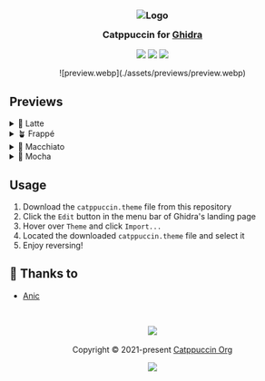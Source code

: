 <h3 align="center">
	<img src="https://raw.githubusercontent.com/catppuccin/catppuccin/main/assets/logos/exports/1544x1544_circle.png" width="100" alt="Logo"/><br/>
	<img src="https://raw.githubusercontent.com/catppuccin/catppuccin/main/assets/misc/transparent.png" height="30" width="0px"/>
	Catppuccin for <a href="https://ghidra-sre.org/">Ghidra</a>
	<img src="https://raw.githubusercontent.com/catppuccin/catppuccin/main/assets/misc/transparent.png" height="30" width="0px"/>
</h3>

<p align="center">
	<a href="https://github.com/AnicJov/ghidra/stargazers"><img src="https://img.shields.io/github/stars/AnicJov/ghidra?colorA=363a4f&colorB=b7bdf8&style=for-the-badge"></a>
	<a href="https://github.com/AnicJov/ghidra/issues"><img src="https://img.shields.io/github/issues/AnicJov/ghidra?colorA=363a4f&colorB=f5a97f&style=for-the-badge"></a>
	<a href="https://github.com/AnicJov/ghidra/contributors"><img src="https://img.shields.io/github/contributors/AnicJov/ghidra?colorA=363a4f&colorB=a6da95&style=for-the-badge"></a>
</p>

<p align="center">
![preview.webp](./assets/previews/preview.webp)
</p>

## Previews

<details>
<summary>🌻 Latte</summary>
Coming soon
</details>
<details>
<summary>🪴 Frappé</summary>
Coming soon
</details>
<details>
<summary>🌺 Macchiato</summary>
Coming soon
</details>
<details>
<summary>🌿 Mocha</summary>
![mocha.webp](./assets/previews/mocha.webp)
</details>

## Usage

1. Download the `catppuccin.theme` file from this repository
2. Click the `Edit` button in the menu bar of Ghidra's landing page
3. Hover over `Theme` and click `Import...`
4. Located the downloaded `catppuccin.theme` file and select it
5. Enjoy reversing!

## 💝 Thanks to

- [Anic](https://github.com/AnicJov)

&nbsp;

<p align="center">
	<img src="https://raw.githubusercontent.com/catppuccin/catppuccin/main/assets/footers/gray0_ctp_on_line.svg?sanitize=true" />
</p>

<p align="center">
	Copyright &copy; 2021-present <a href="https://github.com/catppuccin" target="_blank">Catppuccin Org</a>
</p>

<p align="center">
	<a href="https://github.com/catppuccin/catppuccin/blob/main/LICENSE"><img src="https://img.shields.io/static/v1.svg?style=for-the-badge&label=License&message=MIT&logoColor=d9e0ee&colorA=363a4f&colorB=b7bdf8"/></a>
</p>
